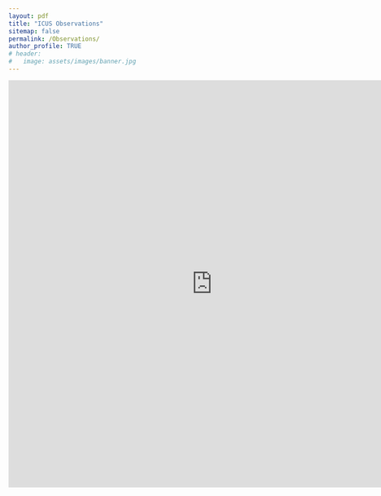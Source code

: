 ```yaml
---
layout: pdf
title: "ICUS Observations"
sitemap: false
permalink: /Observations/
author_profile: TRUE
# header:
#   image: assets/images/banner.jpg
---
```


<embed src="https://kijinosu.github.io/icus.data/assets/icus-program-observations.pdf" width="800" height="800" type="application/pdf" />